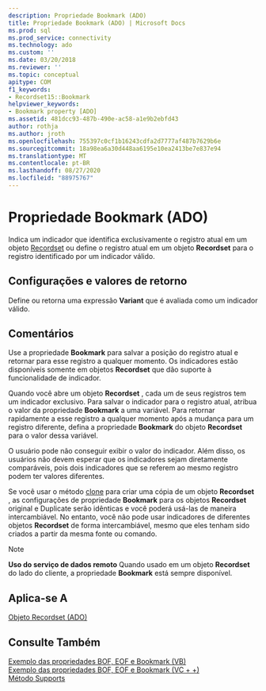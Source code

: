 ```yaml
---
description: Propriedade Bookmark (ADO)
title: Propriedade Bookmark (ADO) | Microsoft Docs
ms.prod: sql
ms.prod_service: connectivity
ms.technology: ado
ms.custom: ''
ms.date: 03/20/2018
ms.reviewer: ''
ms.topic: conceptual
apitype: COM
f1_keywords:
- Recordset15::Bookmark
helpviewer_keywords:
- Bookmark property [ADO]
ms.assetid: 481dcc93-487b-490e-ac58-a1e9b2ebfd43
author: rothja
ms.author: jroth
ms.openlocfilehash: 755397c0cf1b16243cdfa2d7777af487b7629b6e
ms.sourcegitcommit: 18a98ea6a30d448aa6195e10ea2413be7e837e94
ms.translationtype: MT
ms.contentlocale: pt-BR
ms.lasthandoff: 08/27/2020
ms.locfileid: "88975767"
---
```

# <a name="bookmark-property-ado"></a>Propriedade Bookmark (ADO)
Indica um indicador que identifica exclusivamente o registro atual em um objeto [Recordset](./recordset-object-ado.md) ou define o registro atual em um objeto **Recordset** para o registro identificado por um indicador válido.  
  
## <a name="settings-and-return-values"></a>Configurações e valores de retorno  
 Define ou retorna uma expressão **Variant** que é avaliada como um indicador válido.  
  
## <a name="remarks"></a>Comentários  
 Use a propriedade **Bookmark** para salvar a posição do registro atual e retornar para esse registro a qualquer momento. Os indicadores estão disponíveis somente em objetos **Recordset** que dão suporte à funcionalidade de indicador.  
  
 Quando você abre um objeto **Recordset** , cada um de seus registros tem um indicador exclusivo. Para salvar o indicador para o registro atual, atribua o valor da propriedade **Bookmark** a uma variável. Para retornar rapidamente a esse registro a qualquer momento após a mudança para um registro diferente, defina a propriedade **Bookmark** do objeto **Recordset** para o valor dessa variável.  
  
 O usuário pode não conseguir exibir o valor do indicador. Além disso, os usuários não devem esperar que os indicadores sejam diretamente comparáveis, pois dois indicadores que se referem ao mesmo registro podem ter valores diferentes.  
  
 Se você usar o método [clone](./clone-method-ado.md) para criar uma cópia de um objeto **Recordset** , as configurações de propriedade **Bookmark** para os objetos **Recordset** original e Duplicate serão idênticas e você poderá usá-las de maneira intercambiável. No entanto, você não pode usar indicadores de diferentes objetos **Recordset** de forma intercambiável, mesmo que eles tenham sido criados a partir da mesma fonte ou comando.  
  
> [!NOTE]
>  **Uso do serviço de dados remoto** Quando usado em um objeto **Recordset** do lado do cliente, a propriedade **Bookmark** está sempre disponível.  
  
## <a name="applies-to"></a>Aplica-se A  
 [Objeto Recordset (ADO)](./recordset-object-ado.md)  
  
## <a name="see-also"></a>Consulte Também  
 [Exemplo das propriedades BOF, EOF e Bookmark (VB)](./bof-eof-and-bookmark-properties-example-vb.md)   
 [Exemplo das propriedades BOF, EOF e Bookmark (VC + +)](./bof-eof-and-bookmark-properties-example-vc.md)   
 [Método Supports](./supports-method.md)